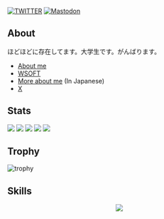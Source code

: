 [![TWITTER](https://img.shields.io/twitter/url?label=%40WSOFT7&style=social&url=https%3A%2F%2Ftwitter.com%2Ftaiseiue%2F)](https://x.com/taiseiue)
[![Mastodon](https://img.shields.io/mastodon/follow/109505944830308576?domain=https%3A%2F%2Fdon.wsoft.ws&label=%40taiseiue&style=social)](https://don.wsoft.ws/@taiseiue)

## About
ほどほどに存在してます。大学生です。がんばります。

- [About me](https://taiseiue.jp)
- [WSOFT](https://wsoft.ws/)
- [More about me](https://a.wsoft.ws/taiseiue) (In Japanese)
- [X](https://x.com/taiseiue)

## Stats

![](http://github-profile-summary-cards.vercel.app/api/cards/profile-details?username=taiseiue&theme=tokyonight)
![](http://github-profile-summary-cards.vercel.app/api/cards/repos-per-language?username=taiseiue&theme=tokyonight)
![](http://github-profile-summary-cards.vercel.app/api/cards/most-commit-language?username=taiseiue&theme=tokyonight)
![](http://github-profile-summary-cards.vercel.app/api/cards/stats?username=taiseiue&theme=tokyonight)
![](http://github-profile-summary-cards.vercel.app/api/cards/productive-time?username=taiseiue&theme=tokyonight&utcOffset=9)

## Trophy
![trophy](https://github-profile-trophy.vercel.app/?username=taiseiue&theme=darkhub)

## Skills
<p align="center">
  <a href="https://skillicons.dev">
    <img src="https://skillicons.dev/icons?i=dotnet,cs,ts,react,nextjs,perl,ruby,arduino" />
  </a>
</p>
